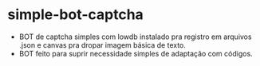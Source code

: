 # simple-bot-captcha
- BOT de captcha simples com lowdb instalado pra registro em arquivos .json e canvas pra dropar imagem básica de texto.
- BOT feito para suprir necessidade simples de adaptação com códigos.
